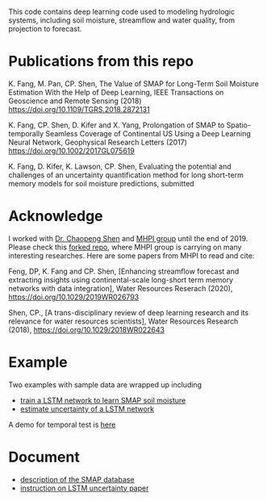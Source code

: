 This code contains deep learning code used to modeling hydrologic systems, including soil moisture, streamflow and water quality, from projection to forecast. 

# Publications from this repo

K. Fang, M. Pan, CP. Shen, The Value of SMAP for Long-Term Soil Moisture Estimation With the Help of Deep Learning, IEEE Transactions on Geoscience and Remote Sensing (2018) https://doi.org/10.1109/TGRS.2018.2872131

K. Fang, CP. Shen, D. Kifer and X. Yang, Prolongation of SMAP to Spatio-temporally Seamless Coverage of Continental US Using a Deep Learning Neural Network, Geophysical Research Letters  (2017) https://doi.org/10.1002/2017GL075619

K. Fang, D. Kifer, K. Lawson, CP. Shen, Evaluating the potential and challenges of an uncertainty quantification method for long short-term memory models for soil moisture predictions, submitted

# Acknowledge

I worked with [Dr. Chaopeng Shen](http://water.engr.psu.edu/shen/index.html) and [MHPI group](https://github.com/mhpi)  until the end of 2019. Please check this [forked repo](https://github.com/mhpi/hydroDL), where MHPI group is carrying on many interesting researches. Here are some papers from MHPI to read and cite:

Feng, DP, K. Fang and CP. Shen, [Enhancing streamflow forecast and extracting insights using continental-scale long-short term memory networks with data integration], Water Resources Reserach (2020), https://doi.org/10.1029/2019WR026793

Shen, CP., [A trans-disciplinary review of deep learning research and its relevance for water resources scientists], Water Resources Research (2018), https://doi.org/10.1029/2018WR022643 

# Example
Two examples with sample data are wrapped up including
 - [train a LSTM network to learn SMAP soil moisture](example/train-lstm.py)
 - [estimate uncertainty of a LSTM network ](example/train-lstm-mca.py)

A demo for temporal test is [here](example/demo-temporal-test.ipynb)

# Document
- [description of the SMAP database](document/database-SMAP.py)
- [instruction on LSTM uncertainty paper](/documents/SMAP-sigma)
